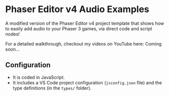 # Phaser Editor v4 Audio Examples

A modified version of the Phaser Editor v4 project template that shows how to easily add audio to your Phaser 3 games, via direct code and script nodes!

For a detailed walkthrough, checkout my videos on YouTube here: Coming soon...


## Configuration

* It is coded in JavaScript.
* It includes a VS Code project configuration (`jsconfig.json` file) and the type definitions (in the `types/` folder).
